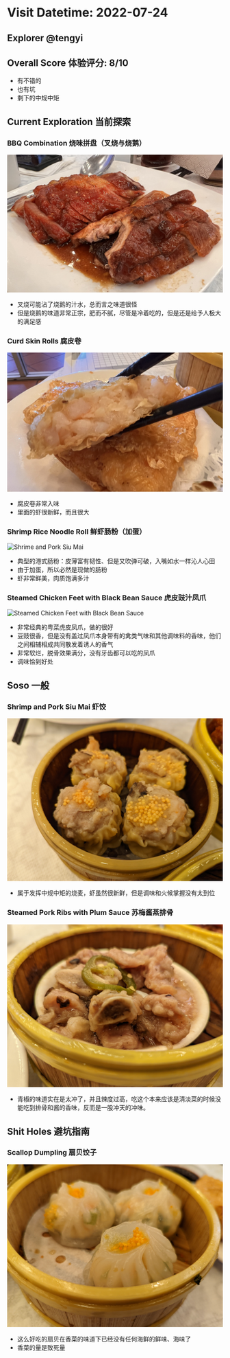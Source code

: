 # Visit Datetime: 2022-07-24

## Explorer @tengyi

## Overall Score 体验评分: 8/10

- 有不错的
- 也有坑
- 剩下的中规中矩

## Current Exploration 当前探索

### BBQ Combination 烧味拼盘（叉烧与烧鹅）
![BBQ Combination](Pix2022July24th/BBQ_Combination.jpg)

- 叉烧可能沾了烧鹅的汁水，总而言之味道很怪
- 但是烧鹅的味道非常正宗，肥而不腻，尽管是冷着吃的，但是还是给予人极大的满足感

### Curd Skin Rolls 腐皮卷
![Curd Skin Rolls](Pix2022July24th/Curd_Skin_Rolls.jpg)

- 腐皮卷非常入味
- 里面的虾很新鲜，而且很大

### Shrimp Rice Noodle Roll 鲜虾肠粉（加蛋）
![Shrime and Pork Siu Mai](Pix2022July24th/Shrimp_Rice_Noodle_Roll.jpg)

- 典型的港式肠粉：皮薄富有韧性、但是又吹弹可破，入嘴如水一样沁人心田
- 由于加蛋，所以必然是现做的肠粉
- 虾非常鲜美，肉质饱满多汁

### Steamed Chicken Feet with Black Bean Sauce 虎皮豉汁凤爪
![Steamed Chicken Feet with Black Bean Sauce](Pix2022July24th/Steamed_Chicken_Feet_with_Black_Bean_Sauce.jpg)

- 非常经典的粤菜虎皮凤爪，做的很好
- 豆豉很香，但是没有盖过凤爪本身带有的禽类气味和其他调味料的香味，他们之间相辅相成共同散发着诱人的香气
- 非常软烂，脱骨效果满分，没有牙齿都可以吃的凤爪
- 调味恰到好处

## Soso 一般

### Shrimp and Pork Siu Mai 虾饺
![Shrimp and Pork Siu Mai](Pix2022July24th/Shrimp_and_Pork_Siu_Mai.jpg)

- 属于发挥中规中矩的烧麦，虾虽然很新鲜，但是调味和火候掌握没有太到位

### Steamed Pork Ribs with Plum Sauce 苏梅酱蒸排骨
![Steamed Pork Ribs with Plum Sauce](Pix2022July24th/Steamed_Pork_Ribs_with_Plum_Sauce.jpg)

- 青椒的味道实在是太冲了，并且辣度过高，吃这个本来应该是清淡菜的时候没能吃到排骨和酱的香味，反而是一股冲天的冲味。

## Shit Holes 避坑指南
### Scallop Dumpling 扇贝饺子
![Scallop Dumpling](Pix2022July24th/Scallop_Dumpling.jpg)

- 这么好吃的扇贝在香菜的味道下已经没有任何海鲜的鲜味、海味了
- 香菜的量是致死量